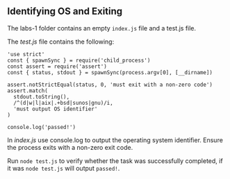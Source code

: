 ## Identifying OS and Exiting

The labs-1 folder contains an empty `index.js` file and a test.js file.

The _test.js_ file contains the following:

```
'use strict'
const { spawnSync } = require('child_process')
const assert = require('assert')
const { status, stdout } = spawnSync(process.argv[0], [__dirname])

assert.notStrictEqual(status, 0, 'must exit with a non-zero code')
assert.match(
  stdout.toString(),
  /^(d|w|l|aix|.+bsd|sunos|gnu)/i,
  'must output OS identifier'
)

console.log('passed!')
```

In _index.js_ use console.log to output the operating system identifier. Ensure the process
exits with a non-zero exit code.

Run `node test.js` to verify whether the task was successfully completed, if it was `node
test.js` will output `passed!`.
